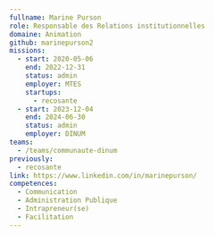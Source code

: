 ```yaml
---
fullname: Marine Purson
role: Responsable des Relations institutionnelles
domaine: Animation
github: marinepurson2
missions:
  - start: 2020-05-06
    end: 2022-12-31
    status: admin
    employer: MTES
    startups:
      - recosante
  - start: 2023-12-04
    end: 2024-06-30
    status: admin
    employer: DINUM
teams:
  - /teams/communaute-dinum
previously:
  - recosante
link: https://www.linkedin.com/in/marinepurson/
competences:
  - Communication
  - Administration Publique
  - Intrapreneur(se)
  - Facilitation
---
```

